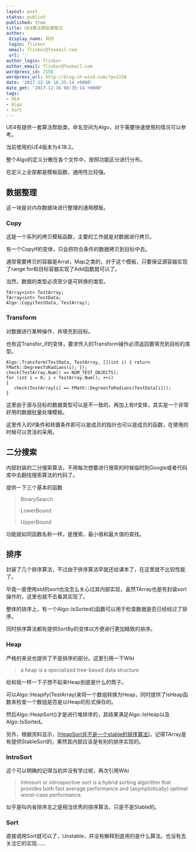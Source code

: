 ```yaml
---
layout: post
status: publish
published: true
title: UE4算法帮助类笔记
author:
 display_name: 风铃
 login: flinkor
 email: flinkor@foxmail.com
 url: ''
author_login: flinkor
author_email: flinkor@foxmail.com
wordpress_id: 2158
wordpress_url: http://blog.ch-wind.com/?p=2158
date: '2017-12-16 16:35:14 +0000'
date_gmt: '2017-12-16 08:35:14 +0000'
tags:
- UE4
- Algo
- Sort
---
```

UE4有提供一套算法帮助类，命名空间为Algo，对于需要快速使用的情况可以参考。


当前使用的UE4版本为4.18.2。


整个Algo的定义分散在各个文件中，按照功能区分进行分布。


在定义上全部都是模板函数，通用性比较强。


## 数据整理


这一块是对内存数据块进行整理的通用模板。


### Copy


这是一个系列的拷贝模板函数，主要的工作就是对数据进行拷贝。


有一个CopyIf的变体，只会把符合条件的数据拷贝到目标中去。


通常需要拷贝的容器是Arrat，Map之类的，对于这个模板，只要保证源容器实现了range for和目标容器实现了Add函数就可以了。


当然，数据的类型必须至少是可转换的类型。



```
TArray<int> TestArray;
TArray<int> TestData;
Algo::Copy(TestData, TestArray);
```

### Transform


对数据进行某种操作，并填充到目标。


也有这Transfor_If的变体，要求传入的Transform操作必须返回要填充到目标的类型。



```
Algo::Transform(TestData, TestArray, [](int i) { return FMath::DegreesToRadians(i); });
check(TestArray.Num() == NUM_TEST_OBJECTS);
for (int i = 0; i < TestArray.Num(); ++i)
{
   check(TestArray[i] == FMath::DegreesToRadians(TestData[i]));
}
```

这里由于源与目标的数据类型可以是不一致的，再加上有If变体，其实是一个非常好用的数据批量处理模板。


这里传入的if条件和转置条件即可以是成员的指针也可以是成员的函数，在使用的时候可以灵活的采用。


## 二分搜索


内部封装的二分搜索算法，不用每次想要进行搜索的时候临时到Google或者代码库中去翻找搜索算法的代码了。


提供一下三个基本的函数



> BinarySearch
> 
> 
> LowerBound
> 
> 
> UpperBound
> 
> 


功能就如同函数名称一样，是搜索，最小值和最大值的查找。


## 排序


封装了几个排序算法，不过由于排序算法早就还给课本了，在这里就不比较性能了。


毕竟一直使用std的sort也没怎么关心过其内部实现，虽然TArray也是有封装sort操作的，这里也就不去看其实现了。


整体的排序上，有一个Algo::IsSorted()函数可以用于检查数据是否已经经过了排序。


同时排序算法都有提供SortBy的变体以方便进行更加精致的排序。


### Heap


严格的来说也提供了不是排序的部分。这里引用一下Wiki



> a heap is a specialized tree-based data structure
> 
> 


给和我一样一下子想不起来Heap到底是什么的筒子。


可以Algo::Heapify(TestArray)来将一个数组转换为Heap，同时提供了IsHeap函数来检查一个数组是否是以Heap的形式保存的。


然后Algo::HeapSort()才是进行堆排序的，其结果满足Algo::IsHeap以及Algo::IsSorted。


另外，根据资料显示，[[HeapSort并不是一个stable的排序算法](https://stackoverflow.com/questions/19336881/why-isnt-heapsort-stable)]，记得TArray是有提供StableSort的，果然其内部应该是有别的排序实现的。


### IntroSort


这个可以明确的记得当初并没有学过呢，再次引用Wiki



> Introsort or introspective sort is a hybrid sorting algorithm that provides both fast average performance and (asymptotically) optimal worst-case performance.
> 
> 


似乎是叫内省排序总之是相当优秀的排序算法，只是不是Stable的。


### Sort


直接调用Sort就可以了，Unstable，并没有解释到底用的是什么算法。也没有去关注它的实现……


